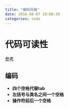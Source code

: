 ```yaml
---
title: "编码风格"
date: 2016-08-07 10:00:39
categories: code
---
```

# 代码可读性

[参考](http://aotu.io/notes/2016/03/31/readable/?hmsr=toutiao.io&utm_medium=toutiao.io&utm_source=toutiao.io)
## 编码
- **四个空格代替tab**
- **左括号与类名之间一个空格**
- **操作符前后一个空格**